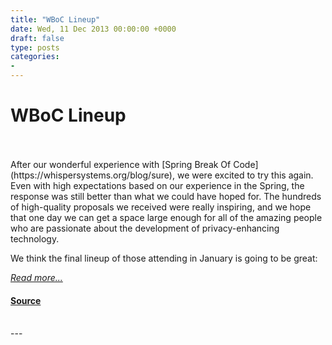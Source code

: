 ```yaml
---
title: "WBoC Lineup"
date: Wed, 11 Dec 2013 00:00:00 +0000
draft: false
type: posts
categories: 
- 
---
```

# WBoC Lineup

<br/>

<br/>
After our wonderful experience with [Spring Break Of Code](https://whispersystems.org/blog/sure), we were excited to try this again. Even with high expectations based on our experience in the Spring, the response was still better than what we could have hoped for. The hundreds of high-quality proposals we received were really inspiring, and we hope that one day we can get a space large enough for all of the amazing people who are passionate about the development of privacy-enhancing technology.

We think the final lineup of those attending in January is going to be great:

[_Read more..._](https://signal.org/blog/winter-break-of-code-lineup/)

#### [Source](https://signal.org/blog/winter-break-of-code-lineup/)

<br/>
---
